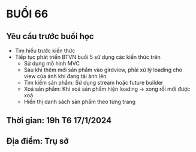 # BUỔI 66

## Yêu cầu trước buổi học

- Tìm hiểu trước kiến thức
- Tiếp tục phát triển BTVN buổi 5 sử dụng các kiến thức trên
  - Sử dụng mô hình MVC
  - Sau khi thêm mới sản phẩm vào girdview, phải xử lý loading cho view của ảnh khi đang tải ảnh lên
  - Tìm kiếm sản phẩm: Sử dụng stream hoặc future builder
  - Xoá sản phẩm: Khi xoá sản phẩm hiện loading -> xong rồi mới được xoá
  - Hiển thị danh sách sản phẩm theo từng trang

## Thời gian: 19h T6 17/1/2024

## Địa điểm: Trụ sở
